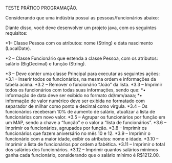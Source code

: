 TESTE PRÁTICO PROGRAMAÇÃO.

Considerando que uma indústria possui as pessoas/funcionários abaixo:

Diante disso, você deve desenvolver um projeto java, com os seguintes requisitos:

*1– Classe Pessoa com os atributos: nome (String) e data nascimento (LocalDate).

*2 – Classe Funcionário que estenda a classe Pessoa, com os atributos: salário (BigDecimal) e função (String).

*3 – Deve conter uma classe Principal para executar as seguintes ações:
  *3.1 – Inserir todos os funcionários, na mesma ordem e informações da tabela acima.
  *3.2 – Remover o funcionário “João” da lista.
  *3.3 – Imprimir todos os funcionários com todas suas informações, sendo que:
    *• informação de data deve ser exibido no formato dd/mm/aaaa;
    *• informação de valor numérico deve ser exibida no formatado com separador de milhar como ponto e decimal como vírgula.
  *3.4 – Os funcionários receberam 10% de aumento de salário, atualizar a lista de funcionários com novo valor.
  *3.5 – Agrupar os funcionários por função em um MAP, sendo a chave a “função” e o valor a “lista de funcionários”.
  *3.6 – Imprimir os funcionários, agrupados por função.
  *3.8 – Imprimir os funcionários que fazem aniversário no mês 10 e 12.
  *3.9 – Imprimir o funcionário com a maior idade, exibir os atributos: nome e idade.
  *3.10 – Imprimir a lista de funcionários por ordem alfabética.
  *3.11 – Imprimir o total dos salários dos funcionários.
  *3.12 – Imprimir quantos salários mínimos ganha cada funcionário, considerando que o salário mínimo é R$1212.00.
